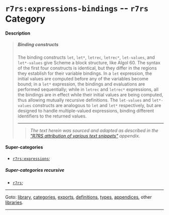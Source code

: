 

<a id='category__r7rs__r7rs_3a_expressions-bindings'></a>

# `r7rs:expressions-bindings` -- `r7rs` Category


<a id='category__r7rs__r7rs_3a_expressions-bindings__description'></a>

#### Description

> ##### Binding constructs
> 
> The binding constructs `let`, `let*`, `letrec`, `letrec*`,
> `let-values`, and `let*-values`
> give Scheme a block structure, like Algol 60.  The syntax of the first four
> constructs is identical, but they differ in the regions they establish
> for their variable bindings.  In a `let` expression, the initial
> values are computed before any of the variables become bound; in a
> `let*` expression, the bindings and evaluations are performed
> sequentially; while in `letrec` and `letrec*` expressions,
> all the bindings are in
> effect while their initial values are being computed, thus allowing
> mutually recursive definitions.
> The `let-values` and `let*-values` constructs are analogous to `let` and `let*`
> respectively, but are designed to handle multiple-valued expressions, binding
> different identifiers to the returned values.
> 
> 
> ----
> > *The text herein was sourced and adapted as described in the ["R7RS attribution of various text snippets"](../../r7rs/appendices/attribution.md#appendix__r7rs__attribution) appendix.*


<a id='category__r7rs__r7rs_3a_expressions-bindings__super-categories'></a>

#### Super-categories

 * [`r7rs:expressions`](../../r7rs/categories/r7rs_3a_expressions.md#category__r7rs__r7rs_3a_expressions);


<a id='category__r7rs__r7rs_3a_expressions-bindings__super-categories-recursive'></a>

##### Super-categories recursive

 * [`r7rs`](../../r7rs/categories/r7rs.md#category__r7rs__r7rs);

----

Goto: [library](../../r7rs/_index.md#library__r7rs), [categories](../../r7rs/categories/_index.md#toc__r7rs__categories), [exports](../../r7rs/exports/_index.md#toc__r7rs__exports), [definitions](../../r7rs/definitions/_index.md#toc__r7rs__definitions), [types](../../r7rs/types/_index.md#toc__r7rs__types), [appendices](../../r7rs/appendices/_index.md#toc__r7rs__appendices), other [libraries](../../_libraries.md#toc__libraries).

----

